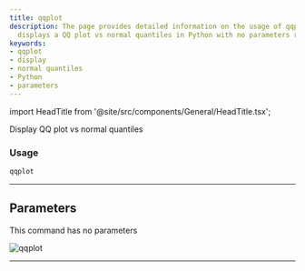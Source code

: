 ```yaml
---
title: qqplot
description: The page provides detailed information on the usage of qqplot, which
  displays a QQ plot vs normal quantiles in Python with no parameters required.
keywords:
- qqplot
- display
- normal quantiles
- Python
- parameters
---
```


import HeadTitle from '@site/src/components/General/HeadTitle.tsx';

<HeadTitle title="qqplot - Qa - Forex - Reference | OpenBB Terminal Docs" />

Display QQ plot vs normal quantiles

### Usage

```python
qqplot
```

---

## Parameters

This command has no parameters


![qqplot](https://user-images.githubusercontent.com/46355364/154307858-acd1a7d0-bb40-4639-a69c-c316749a90ab.png)

---
